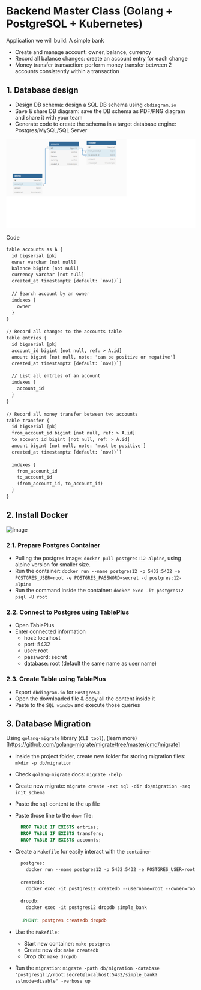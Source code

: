 # Backend Master Class (Golang + PostgreSQL + Kubernetes)

Application we will build: A simple bank

- Create and manage account: owner, balance, currency
- Record all balance changes: create an account entry for each change
- Money transfer transaction: perform money transfer between 2 accounts consistently within a transaction

## 1. Database design

- Design DB schema: design a SQL DB schema using `dbdiagram.io`
- Save & share DB diagram: save the DB schema as PDF/PNG diagram and share it with your team
- Generate code to create the schema in a target database engine: Postgres/MySQL/SQL Server

![DB](assets/db.png)

Code

```html
table accounts as A {
  id bigserial [pk]
  owner varchar [not null] 
  balance bigint [not null]
  currency varchar [not null]
  created_at timestamptz [default: `now()`]
  
  // Search account by an owner
  indexes {
    owner
  }
}

// Record all changes to the accounts table
table entries {
  id bigserial [pk]
  account_id bigint [not null, ref: > A.id]
  amount bigint [not null, note: 'can be positive or negative']
  created_at timestamptz [default: `now()`]
  
  // List all entries of an account
  indexes {
    account_id
  }
}

// Record all money transfer between two accounts
table transfer {
  id bigserial [pk]
  from_account_id bigint [not null, ref: > A.id]
  to_account_id bigint [not null, ref: > A.id]
  amount bigint [not null, note: 'must be positive']
  created_at timestamptz [default: `now()`]
  
  indexes {
    from_account_id
    to_account_id
    (from_account_id, to_account_id)
  }
}	
```

## 2. Install Docker

![Image](assets/dockerimage.png)

### 2.1. Prepare Postgres Container 

- Pulling the postgres image: `docker pull postgres:12-alpine`, using alpine version for smaller size.
- Run the container: `docker run --name postgres12 -p 5432:5432 -e POSTGRES_USER=root -e POSTGRES_PASSWORD=secret -d postgres:12-alpine`
- Run the command inside the container: `docker exec -it postgres12 psql -U root`

### 2.2. Connect to Postgres using TablePlus

- Open TablePlus
- Enter connected information
  - host: localhost
  - port: 5432
  - user: root
  - password: secret
  - database: root (default the same name as user name)

### 2.3. Create Table using TablePlus

- Export `dbdiagram.io` for `PostgreSQL`
- Open the downloaded file & copy all the content inside it
- Paste to the `SQL window` and execute those queries

## 3. Database Migration

Using `golang-migrate` library (`CLI tool`), (learn more)[https://github.com/golang-migrate/migrate/tree/master/cmd/migrate]

- Inside the project folder, create new folder for storing migration files: `mkdir -p db/migration`
- Check `golang-migrate` docs: `migrate -help`
- Create new migrate: `migrate create -ext sql -dir db/migration -seq init_schema`
- Paste the `sql` content to the `up` file
- Paste those line to the `down` file:
  ```sql
    DROP TABLE IF EXISTS entries;
    DROP TABLE IF EXISTS transfers;
    DROP TABLE IF EXISTS accounts;
  ```
- Create a `Makefile` for easily interact with the `container`

  ```Makefile
    postgres:
      docker run --name postgres12 -p 5432:5432 -e POSTGRES_USER=root -e POSTGRES_PASSWORD=secret -d postgres:12-alpine

    createdb:
      docker exec -it postgres12 createdb --username=root --owner=root simple_bank 

    dropdb:
      docker exec -it postgres12 dropdb simple_bank 

    .PHONY: postgres createdb dropdb
  ```

- Use the `Makefile`:
  - Start new container: `make postgres`
  - Create new db: `make createdb`
  - Drop db: `make dropdb`

- Run the `migration`: `migrate -path db/migration -database "postgresql://root:secret@localhost:5432/simple_bank?sslmode=disable" -verbose up`
